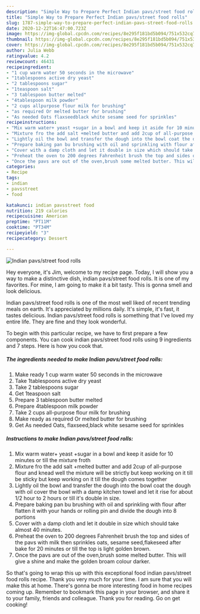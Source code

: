 ```yaml
---
description: "Simple Way to Prepare Perfect Indian pavs/street food rolls"
title: "Simple Way to Prepare Perfect Indian pavs/street food rolls"
slug: 1787-simple-way-to-prepare-perfect-indian-pavs-street-food-rolls
date: 2020-12-22T16:47:00.723Z
image: https://img-global.cpcdn.com/recipes/8e295f181bd5b094/751x532cq70/indian-pavsstreet-food-rolls-recipe-main-photo.jpg
thumbnail: https://img-global.cpcdn.com/recipes/8e295f181bd5b094/751x532cq70/indian-pavsstreet-food-rolls-recipe-main-photo.jpg
cover: https://img-global.cpcdn.com/recipes/8e295f181bd5b094/751x532cq70/indian-pavsstreet-food-rolls-recipe-main-photo.jpg
author: Julia Webb
ratingvalue: 4.2
reviewcount: 46431
recipeingredient:
- "1 cup warm water 50 seconds in the microwave"
- "1tablespoons active dry yeast"
- "2 tablespoons sugar"
- "1teaspoon salt"
- "3 tablespoon butter melted"
- "4tablespoon milk powder"
- "2 cups allpurpose flour milk for brushing"
- "as required Or melted butter for brushing"
- "As needed Oats flaxseedblack white sesame seed for sprinkles"
recipeinstructions:
- "Mix warm water+ yeast +sugar in a bowl and keep it aside for 10 minutes or till the mixture froth"
- "Mixture fro the add salt +melted butter and add 2cup of all-purpose flour and knead well the mixture will be strictly but keep working on it till be sticky but keep working on it till the dough comes together"
- "Lightly oil the bowl and transfer the dough into the bowl coat the dough with oil cover the bowl with a damp kitchen towel and let it rise for about 1/2 hour to 2 hours or till it&#39;s double in size."
- "Prepare baking pan bu brushing with oil and sprinkling with flour after flatten it with your hands or rolling pin and divide the dough into 8 portions"
- "Cover with a damp cloth and let it double in size which should take almost 40 minutes."
- "Preheat the oven to 200 degrees Fahrenheit brush the top and sides of the pavs with milk then sprinkles oats, sesame seed,flakeseed after bake for 20 minutes or till the top is light golden brown."
- "Once the pavs are out of the oven,brush some melted butter. This will give a shine and make the golden broam colour darker."
categories:
- Recipe
tags:
- indian
- pavsstreet
- food

katakunci: indian pavsstreet food 
nutrition: 219 calories
recipecuisine: American
preptime: "PT11M"
cooktime: "PT34M"
recipeyield: "3"
recipecategory: Dessert

---
```



![Indian pavs/street food rolls](https://img-global.cpcdn.com/recipes/8e295f181bd5b094/751x532cq70/indian-pavsstreet-food-rolls-recipe-main-photo.jpg)

Hey everyone, it's Jim, welcome to my recipe page. Today, I will show you a way to make a distinctive dish, indian pavs/street food rolls. It is one of my favorites. For mine, I am going to make it a bit tasty. This is gonna smell and look delicious.



Indian pavs/street food rolls is one of the most well liked of recent trending meals on earth. It's appreciated by millions daily. It's simple, it's fast, it tastes delicious. Indian pavs/street food rolls is something that I've loved my entire life. They are fine and they look wonderful.


To begin with this particular recipe, we have to first prepare a few components. You can cook indian pavs/street food rolls using 9 ingredients and 7 steps. Here is how you cook that.

<!--inarticleads1-->

##### The ingredients needed to make Indian pavs/street food rolls:

1. Make ready 1 cup warm water 50 seconds in the microwave
1. Take 1tablespoons active dry yeast
1. Take 2 tablespoons sugar
1. Get 1teaspoon salt
1. Prepare 3 tablespoon butter melted
1. Prepare 4tablespoon milk powder
1. Take 2 cups all-purpose flour milk for brushing
1. Make ready as required Or melted butter for brushing
1. Get As needed Oats, flaxseed,black white sesame seed for sprinkles




<!--inarticleads2-->

##### Instructions to make Indian pavs/street food rolls:

1. Mix warm water+ yeast +sugar in a bowl and keep it aside for 10 minutes or till the mixture froth
1. Mixture fro the add salt +melted butter and add 2cup of all-purpose flour and knead well the mixture will be strictly but keep working on it till be sticky but keep working on it till the dough comes together
1. Lightly oil the bowl and transfer the dough into the bowl coat the dough with oil cover the bowl with a damp kitchen towel and let it rise for about 1/2 hour to 2 hours or till it&#39;s double in size.
1. Prepare baking pan bu brushing with oil and sprinkling with flour after flatten it with your hands or rolling pin and divide the dough into 8 portions
1. Cover with a damp cloth and let it double in size which should take almost 40 minutes.
1. Preheat the oven to 200 degrees Fahrenheit brush the top and sides of the pavs with milk then sprinkles oats, sesame seed,flakeseed after bake for 20 minutes or till the top is light golden brown.
1. Once the pavs are out of the oven,brush some melted butter. This will give a shine and make the golden broam colour darker.




So that's going to wrap this up with this exceptional food indian pavs/street food rolls recipe. Thank you very much for your time. I am sure that you will make this at home. There's gonna be more interesting food in home recipes coming up. Remember to bookmark this page in your browser, and share it to your family, friends and colleague. Thank you for reading. Go on get cooking!
